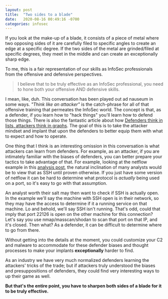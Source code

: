 ```yaml
---
layout: post
title:  "Two sides to a blade"
date:   2020-08-16 00:49:16 -0700
categories: infosec
---
```


If you look at the make-up of a blade, it consists of a piece of metal where two opposing sides of it are carefully filed to specific angles to create an edge at a specific degree. If the two sides of the metal are grinded/filed at specific degrees, they meet in the middle and can create an exceptionally sharp edge.

To me, this is a fair representation of our skills as InfoSec professionals from the offensive and defensive perspectives.

>    I believe that to be truly effective as an InfoSec professional, you need to hone both your offensive AND defensive skills.

I mean, like, duh. This conversation has been played out ad nauseum in some ways. *"Think like an attacker"* is the catch-phrase for all of that offensive training that permeates the InfoSec world. The concept is that, as a defender, if you learn how to "hack things" you'll learn how to defend those things. There is also the fantastic article about how [Defenders think in lists, attackers think in graphs](https://github.com/JohnLaTwC/Shared/blob/master/Defenders%20think%20in%20lists.%20Attackers%20think%20in%20graphs.%20As%20long%20as%20this%20is%20true%2C%20attackers%20win.md). The goal of this is to take the attacker mindset and implant that upon the defenders to better equip them with what to expect and how to operate.

One thing that I think is an interesting omission in this conversation is what attackers can learn from defenders. For example, as an attacker, if you are intimately familiar with the biases of defenders, you can better prepare your tactics to take advantage of that. For example, looking at the netflow example in this [analysis post](https://criminal.group/infosec/analysis/2020/08/13/the-art-of-analysis.html), the natural inclination of many analysts would be to view that as SSH until proven otherwise. If you just have some version of netflow it can be hard to determine what protocol is *actually* being used on a port, so it's easy to go with that assumption.

An analyst worth their salt may then want to check if SSH is actually open. In the example we'll say the machine with SSH open is in their network, so they may have the access to determine if it a running service on that machine. Lo and behold, we'll say SSH isn't running. That's odd, could that imply that port 22126 is open on the other machine for this connection?  Let's say you use nmap/masscan/shodan to scan that port on that IP, and it's closed. Then what? As a defender, it can be difficult to determine where to go from there.

Without getting into the details at the moment, you could customize your C2 and malware to accommodate for these defender biases and thought processes to make your implants **exceptionally** harder to find.

As an industry we have very much normalized defenders learning the attackers' tricks of the trade; but if attackers truly understood the biases and presuppositions of defenders, they could find very interesting ways to up their game as well.

**But that's the entire point, you have to sharpen both sides of a blade for it to be truly effective.**

